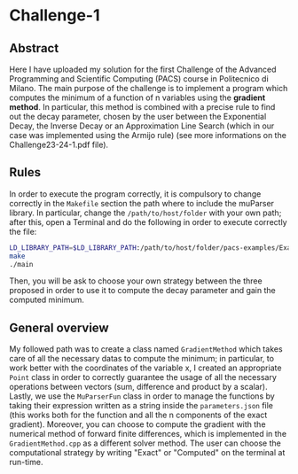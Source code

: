 # Challenge-1

## Abstract
Here I have uploaded my solution for the first Challenge of the Advanced Programming and Scientific Computing (PACS) course in Politecnico di Milano.
The main purpose of the challenge is to implement a program which computes the minimum of a function of n variables using the **gradient method**.
In particular, this method is combined with a precise rule to find out the decay parameter, chosen by the user between the Exponential Decay, the Inverse Decay or an Approximation Line Search (which in our case was implemented using the Armijo rule) (see more informations on the Challenge23-24-1.pdf file).

## Rules
In order to execute the program correctly, it is compulsory to change correctly in the `Makefile` section the path where to include the muParser library. In particular, change the `/path/to/host/folder` with your own path; after this, open a Terminal and do the following in order to execute correctly the file:
```bash
LD_LIBRARY_PATH=$LD_LIBRARY_PATH:/path/to/host/folder/pacs-examples/Examples/lib
make
./main
```
Then, you will be ask to choose your own strategy between the three proposed in order to use it to compute the decay parameter and gain the computed minimum.

## General overview
My followed path was to create a class named `GradientMethod` which takes care of all the necessary datas to compute the minimum; in particular, to work better with the coordinates of the variable x, I created an appropriate `Point` class in order to correctly guarantee the usage of all the necessary operations between vectors (sum, difference and product by a scalar). Lastly, we use the `MuParserFun` class in order to manage the functions by taking their expression written as a string inside the `parameters.json` file (this works both for the function and all the n components of the exact gradient). Moreover, you can choose to compute the gradient with the numerical method of forward finite differences, which is implemented in the `GradientMethod.cpp` as a different solver method. The user can choose the computational strategy by writing "Exact" or "Computed" on the terminal at run-time.





